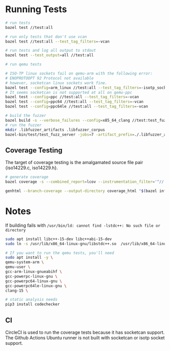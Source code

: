 # Running Tests

```sh
# run tests
bazel test //test:all

# run only tests that don't use vcan
bazel test //test:all --test_tag_filters=-vcan

# run tests and log all output to stdout
bazel test --test_output=all //test:all

# run qemu tests

# ISO-TP linux sockets fail on qemu-arm with the following error:
# ENOPROTOOPT 92 Protocol not available
# however, socketcan linux sockets work fine.
bazel test --config=arm_linux //test:all --test_tag_filters=-isotp_sock
# It seems socketcan is not supported at all on qemu-ppc
bazel test --config=ppc //test:all --test_tag_filters=-vcan
bazel test --config=ppc64 //test:all --test_tag_filters=-vcan
bazel test --config=ppc64le //test:all --test_tag_filters=-vcan

# build the fuzzer
bazel build -s --verbose_failures --config=x85_64_clang //test:test_fuzz_server
# run the fuzzer
mkdir .libfuzzer_artifacts .libfuzzer_corpus
bazel-bin/test/test_fuzz_server -jobs=7 -artifact_prefix=./.libfuzzer_artifacts/ .libfuzzer_corpus

```

## Coverage Testing

The target of coverage testing is the amalgamated source file pair {iso14229.c, iso14229.h}.

```sh
# generate coverage
bazel coverage -s --combined_report=lcov --instrumentation_filter='^//:(iso14229)$'  --experimental_collect_code_coverage_for_generated_files --nocache_test_results //test:test_client_tp_mock //test:test_server_tp_mock //test:test_tp_isotp_compliance_mock

genhtml --branch-coverage --output-directory coverage_html "$(bazel info output_path)/_coverage/_coverage_report.dat"
```


# Notes 

If building fails with `/usr/bin/ld: cannot find -lstdc++: No such file or directory`
```sh
sudo apt install libc++-15-dev libc++abi-15-dev
sudo ln -s /usr/lib/x86_64-linux-gnu/libstdc++.so  /usr/lib/x86_64-linux-gnu/libstdc++.so.6.0.30
```

```sh
# If you want to run the qemu tests, you'll need
sudo apt install -y \
qemu-system-arm \
qemu-user \
gcc-arm-linux-gnueabihf \
gcc-powerpc-linux-gnu \
gcc-powerpc64-linux-gnu \
gcc-powerpc64le-linux-gnu \
clang-15 \
```

```sh
# static analysis needs
pip3 install codechecker
```


## CI

CircleCI is used to run the coverage tests because it has socketcan support.
The Github Actions Ubuntu runner is not built with socketcan or isotp socket support.